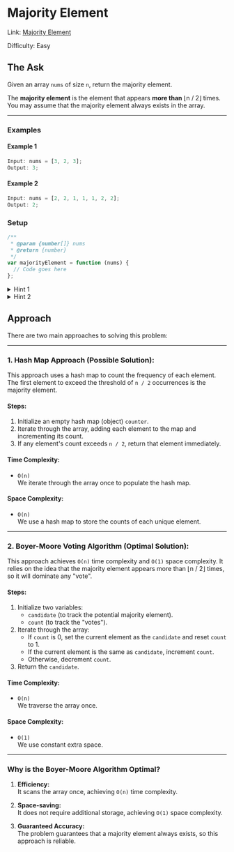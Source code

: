 # Majority Element

Link: [Majority Element](https://leetcode.com/problems/majority-element/description/?envType=study-plan-v2&envId=top-interview-150)

Difficulty: Easy

## The Ask

Given an array `nums` of size `n`, return the majority element.

The **majority element** is the element that appears **more than** ⌊n / 2⌋ times. You may assume that the majority element always exists in the array.

---

### Examples

#### Example 1

```javascript
Input: nums = [3, 2, 3];
Output: 3;
```

#### Example 2

```javascript
Input: nums = [2, 2, 1, 1, 1, 2, 2];
Output: 2;
```

### Setup

```javascript
/**
 * @param {number[]} nums
 * @return {number}
 */
var majorityElement = function (nums) {
  // Code goes here
};
```

<details> <summary>Hint 1</summary> A straightforward solution would involve using a hash map to count the frequency of each element. </details> <details> <summary>Hint 2</summary> If you are aiming for `O(1)` space complexity, consider the **Boyer-Moore Voting Algorithm**. </details>

## Approach

There are two main approaches to solving this problem:

---

### 1. **Hash Map Approach (Possible Solution):**

This approach uses a hash map to count the frequency of each element. The first element to exceed the threshold of `n / 2` occurrences is the majority element.

#### Steps:

1. Initialize an empty hash map (object) `counter`.
2. Iterate through the array, adding each element to the map and incrementing its count.
3. If any element's count exceeds `n / 2`, return that element immediately.

#### Time Complexity:

- `O(n)`  
  We iterate through the array once to populate the hash map.

#### Space Complexity:

- `O(n)`  
  We use a hash map to store the counts of each unique element.

---

### 2. **Boyer-Moore Voting Algorithm (Optimal Solution):**

This approach achieves `O(n)` time complexity and `O(1)` space complexity. It relies on the idea that the majority element appears more than ⌊n / 2⌋ times, so it will dominate any "vote".

#### Steps:

1. Initialize two variables:
   - `candidate` (to track the potential majority element).
   - `count` (to track the "votes").
2. Iterate through the array:
   - If `count` is 0, set the current element as the `candidate` and reset `count` to 1.
   - If the current element is the same as `candidate`, increment `count`.
   - Otherwise, decrement `count`.
3. Return the `candidate`.

#### Time Complexity:

- `O(n)`  
  We traverse the array once.

#### Space Complexity:

- `O(1)`  
  We use constant extra space.

---

### Why is the Boyer-Moore Algorithm Optimal?

1. **Efficiency:**  
   It scans the array once, achieving `O(n)` time complexity.

2. **Space-saving:**  
   It does not require additional storage, achieving `O(1)` space complexity.

3. **Guaranteed Accuracy:**  
   The problem guarantees that a majority element always exists, so this approach is reliable.
